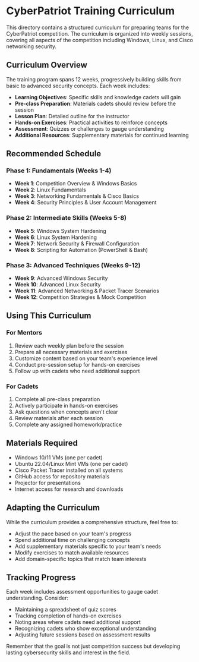 # CyberPatriot Training Curriculum

This directory contains a structured curriculum for preparing teams for the CyberPatriot competition. The curriculum is organized into weekly sessions, covering all aspects of the competition including Windows, Linux, and Cisco networking security.

## Curriculum Overview

The training program spans 12 weeks, progressively building skills from basic to advanced security concepts. Each week includes:

- **Learning Objectives**: Specific skills and knowledge cadets will gain
- **Pre-class Preparation**: Materials cadets should review before the session
- **Lesson Plan**: Detailed outline for the instructor
- **Hands-on Exercises**: Practical activities to reinforce concepts
- **Assessment**: Quizzes or challenges to gauge understanding
- **Additional Resources**: Supplementary materials for continued learning

## Recommended Schedule

### Phase 1: Fundamentals (Weeks 1-4)
- **Week 1**: Competition Overview & Windows Basics
- **Week 2**: Linux Fundamentals
- **Week 3**: Networking Fundamentals & Cisco Basics
- **Week 4**: Security Principles & User Account Management

### Phase 2: Intermediate Skills (Weeks 5-8)
- **Week 5**: Windows System Hardening
- **Week 6**: Linux System Hardening
- **Week 7**: Network Security & Firewall Configuration
- **Week 8**: Scripting for Automation (PowerShell & Bash)

### Phase 3: Advanced Techniques (Weeks 9-12)
- **Week 9**: Advanced Windows Security
- **Week 10**: Advanced Linux Security
- **Week 11**: Advanced Networking & Packet Tracer Scenarios
- **Week 12**: Competition Strategies & Mock Competition

## Using This Curriculum

### For Mentors

1. Review each weekly plan before the session
2. Prepare all necessary materials and exercises
3. Customize content based on your team's experience level
4. Conduct pre-session setup for hands-on exercises
5. Follow up with cadets who need additional support

### For Cadets

1. Complete all pre-class preparation
2. Actively participate in hands-on exercises
3. Ask questions when concepts aren't clear
4. Review materials after each session
5. Complete any assigned homework/practice

## Materials Required

- Windows 10/11 VMs (one per cadet)
- Ubuntu 22.04/Linux Mint VMs (one per cadet)
- Cisco Packet Tracer installed on all systems
- GitHub access for repository materials
- Projector for presentations
- Internet access for research and downloads

## Adapting the Curriculum

While the curriculum provides a comprehensive structure, feel free to:

- Adjust the pace based on your team's progress
- Spend additional time on challenging concepts
- Add supplementary materials specific to your team's needs
- Modify exercises to match available resources
- Add domain-specific topics that match team interests

## Tracking Progress

Each week includes assessment opportunities to gauge cadet understanding. Consider:

- Maintaining a spreadsheet of quiz scores
- Tracking completion of hands-on exercises
- Noting areas where cadets need additional support
- Recognizing cadets who show exceptional understanding
- Adjusting future sessions based on assessment results

Remember that the goal is not just competition success but developing lasting cybersecurity skills and interest in the field.
